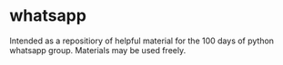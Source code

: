 # whatsapp
Intended as a repositiory of helpful material for the 100 days of python whatsapp group. 
Materials may be used freely. 
